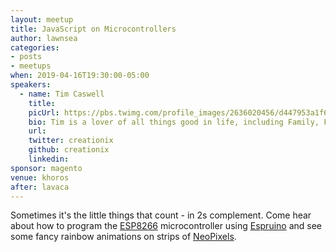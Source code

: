 ```yaml
---
layout: meetup
title: JavaScript on Microcontrollers
author: lawnsea
categories:
- posts
- meetups
when: 2019-04-16T19:30:00-05:00
speakers:
  - name: Tim Caswell
    title:
    picUrl: https://pbs.twimg.com/profile_images/2636020456/d447953a1f656bc20420859e667da59f_400x400.jpeg
    bio: Tim is a lover of all things good in life, including Family, Friends, Food, and Functional Programs. He is a Principal Architect at Magic Leap.
    url:
    twitter: creationix
    github: creationix
    linkedin:
sponsor: magento
venue: khoros
after: lavaca
---
```


Sometimes it's the little things that count - in 2s complement. Come hear about how to program the [ESP8266](https://en.wikipedia.org/wiki/ESP8266) microcontroller using [Espruino](https://www.espruino.com/) and see some fancy rainbow animations on strips of [NeoPixels](https://www.adafruit.com/category/168).
